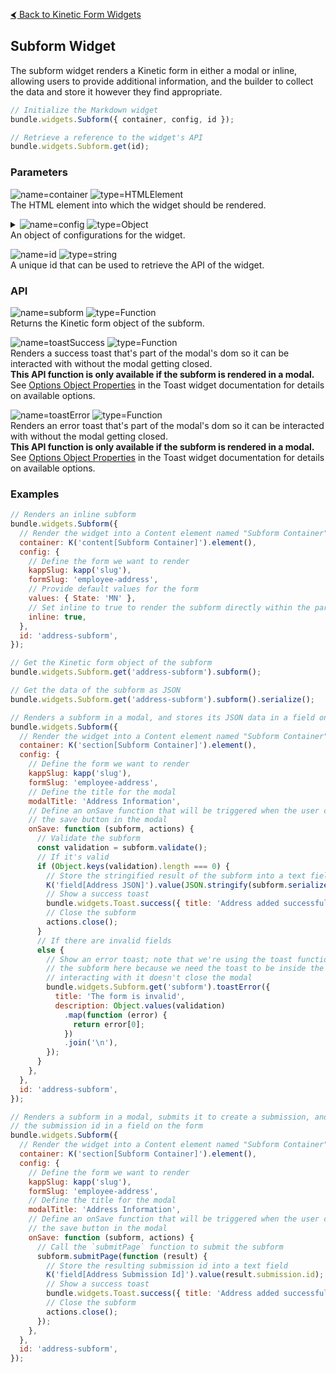 [&#x2B9C; Back to Kinetic Form Widgets](README.md)

## Subform Widget

The subform widget renders a Kinetic form in either a modal or inline, allowing users to provide additional information, and the builder to collect the data and store it however they find appropriate.

```js
// Initialize the Markdown widget
bundle.widgets.Subform({ container, config, id });

// Retrieve a reference to the widget's API
bundle.widgets.Subform.get(id);
```

### Parameters

![name=container](https://img.shields.io/badge/container-gray)
![type=HTMLElement](https://img.shields.io/badge/HTMLElement-e66e22)  
The HTML element into which the widget should be rendered.

<details>
<summary>
  <img alt="name=config" src="https://img.shields.io/badge/config-gray">
  <img alt="type=Object" src="https://img.shields.io/badge/Object-e66e22">
  <br>
  An object of configurations for the widget.
</summary>
<br>
<blockquote>

![name=kappSlug](https://img.shields.io/badge/kappSlug-gray)
![type=string](https://img.shields.io/badge/string-e66e22)  
The slug of the kapp in which the subform you want to render exists.

![name=formSlug](https://img.shields.io/badge/formSlug-gray)
![type=string](https://img.shields.io/badge/string-e66e22)  
The slug of the form you want to render.

![name=submissionId](https://img.shields.io/badge/submissionId-gray)
![type=string](https://img.shields.io/badge/string-e66e22)  
The submission id of the submission you want to render.

![name=values](https://img.shields.io/badge/values-gray)
![type=Object](https://img.shields.io/badge/Object-e66e22)  
Map of default field values to use for the form.

![name=review](https://img.shields.io/badge/review-gray)
![type=boolean](https://img.shields.io/badge/boolean-e66e22)  
Should the form be rendered in review mode.

![name=onLoad](https://img.shields.io/badge/onLoad%28subform,%20actions%29-gray)
![type=Function](https://img.shields.io/badge/Function-e66e22)  
Function that's called when the subform is loaded.  
It is passed `subform` which is the Kinetic form object of the subform, and `actions` which is an object of action functions, containing `close` which closes the subform.

![name=onSave](https://img.shields.io/badge/onSave%28subform,%20actions%29-gray)
![type=Function](https://img.shields.io/badge/Function-e66e22)  
Function that's called when the save button of the widget is clicked. If omitted, the save button will not be rendered.  
It is passed `subform` which is the Kinetic form object of the subform, and `actions` which is an object of action functions, containing `close` which closes the subform.

![name=onError](https://img.shields.io/badge/onError%28actions%29-gray)
![type=Function](https://img.shields.io/badge/Function-e66e22)  
Function that's called when the subform fails to load.  
It is passed `actions` which is an object of action functions, containing `close` which closes the subform.

![name=inline](https://img.shields.io/badge/inline-gray)
![type=boolean](https://img.shields.io/badge/boolean-e66e22)  
Should the form render inline instead of in a modal.

![name=modalTitle](https://img.shields.io/badge/modalTitle-gray)
![type=string](https://img.shields.io/badge/string-e66e22)  
The title for the modal when the subform is rendered in a modal.

![name=saveLabel](https://img.shields.io/badge/saveLabel-gray)
![type=string](https://img.shields.io/badge/string-e66e22)  
The label for the save button.

</blockquote>
</details>

![name=id](https://img.shields.io/badge/id-gray)
![type=string](https://img.shields.io/badge/string-e66e22)  
A unique id that can be used to retrieve the API of the widget.

### API

![name=subform](https://img.shields.io/badge/subform%28%29-gray)
![type=Function](https://img.shields.io/badge/Function-e66e22)  
Returns the Kinetic form object of the subform.

![name=toastSuccess](https://img.shields.io/badge/toastSuccess%28options%29-gray)
![type=Function](https://img.shields.io/badge/Function-e66e22)  
Renders a success toast that's part of the modal's dom so it can be interacted with without the modal getting closed.  
**This API function is only available if the subform is rendered in a modal.** See [Options Object Properties](TOAST.md#options-object-properties) in the Toast widget documentation for details on available options.

![name=toastError](https://img.shields.io/badge/toastError%28options%29-gray)
![type=Function](https://img.shields.io/badge/Function-e66e22)  
Renders an error toast that's part of the modal's dom so it can be interacted with without the modal getting closed.  
**This API function is only available if the subform is rendered in a modal.** See [Options Object Properties](TOAST.md#options-object-properties) in the Toast widget documentation for details on available options.

### Examples

```js
// Renders an inline subform
bundle.widgets.Subform({
  // Render the widget into a Content element named "Subform Container"
  container: K('content[Subform Container]').element(),
  config: {
    // Define the form we want to render
    kappSlug: kapp('slug'),
    formSlug: 'employee-address',
    // Provide default values for the form
    values: { State: 'MN' },
    // Set inline to true to render the subform directly within the parent form
    inline: true,
  },
  id: 'address-subform',
});

// Get the Kinetic form object of the subform
bundle.widgets.Subform.get('address-subform').subform();

// Get the data of the subform as JSON
bundle.widgets.Subform.get('address-subform').subform().serialize();
```

```js
// Renders a subform in a modal, and stores its JSON data in a field on the form
bundle.widgets.Subform({
  // Render the widget into a Content element named "Subform Container"
  container: K('section[Subform Container]').element(),
  config: {
    // Define the form we want to render
    kappSlug: kapp('slug'),
    formSlug: 'employee-address',
    // Define the title for the modal
    modalTitle: 'Address Information',
    // Define an onSave function that will be triggered when the user clicks
    // the save button in the modal
    onSave: function (subform, actions) {
      // Validate the subform
      const validation = subform.validate();
      // If it's valid
      if (Object.keys(validation).length === 0) {
        // Store the stringified result of the subform into a text field
        K('field[Address JSON]').value(JSON.stringify(subform.serialize()));
        // Show a success toast
        bundle.widgets.Toast.success({ title: 'Address added successfully' });
        // Close the subform
        actions.close();
      }
      // If there are invalid fields
      else {
        // Show an error toast; note that we're using the toast function from
        // the subform here because we need the toast to be inside the modal so
        // interacting with it doesn't close the modal
        bundle.widgets.Subform.get('subform').toastError({
          title: 'The form is invalid',
          description: Object.values(validation)
            .map(function (error) {
              return error[0];
            })
            .join('\n'),
        });
      }
    },
  },
  id: 'address-subform',
});
```

```js
// Renders a subform in a modal, submits it to create a submission, and stores
// the submission id in a field on the form
bundle.widgets.Subform({
  // Render the widget into a Content element named "Subform Container"
  container: K('section[Subform Container]').element(),
  config: {
    // Define the form we want to render
    kappSlug: kapp('slug'),
    formSlug: 'employee-address',
    // Define the title for the modal
    modalTitle: 'Address Information',
    // Define an onSave function that will be triggered when the user clicks
    // the save button in the modal
    onSave: function (subform, actions) {
      // Call the `submitPage` function to submit the subform
      subform.submitPage(function (result) {
        // Store the resulting submission id into a text field
        K('field[Address Submission Id]').value(result.submission.id);
        // Show a success toast
        bundle.widgets.Toast.success({ title: 'Address added successfully' });
        // Close the subform
        actions.close();
      });
    },
  },
  id: 'address-subform',
});
```
